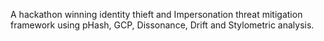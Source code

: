 A hackathon winning identity thieft and Impersonation threat mitigation framework using pHash, GCP, Dissonance, Drift and Stylometric analysis. 
